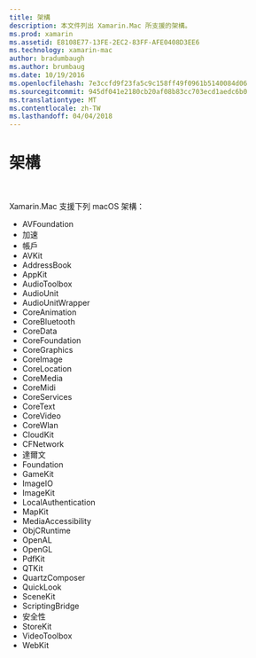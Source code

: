 ```yaml
---
title: 架構
description: 本文件列出 Xamarin.Mac 所支援的架構。
ms.prod: xamarin
ms.assetid: E8108E77-13FE-2EC2-83FF-AFE0408D3EE6
ms.technology: xamarin-mac
author: bradumbaugh
ms.author: brumbaug
ms.date: 10/19/2016
ms.openlocfilehash: 7e3ccfd9f23fa5c9c158ff49f0961b5140084d06
ms.sourcegitcommit: 945df041e2180cb20af08b83cc703ecd1aedc6b0
ms.translationtype: MT
ms.contentlocale: zh-TW
ms.lasthandoff: 04/04/2018
---
```

# <a name="frameworks"></a>架構

&nbsp;

Xamarin.Mac 支援下列 macOS 架構：

-  AVFoundation 
-  加速
-  帳戶
-  AVKit
-  AddressBook 
-  AppKit 
-  AudioToolbox 
-  AudioUnit 
-  AudioUnitWrapper 
-  CoreAnimation 
-  CoreBluetooth 
-  CoreData 
-  CoreFoundation 
-  CoreGraphics 
-  CoreImage 
-  CoreLocation 
-  CoreMedia 
-  CoreMidi 
-  CoreServices 
-  CoreText 
-  CoreVideo 
-  CoreWlan 
-  CloudKit
-  CFNetwork
-  達爾文 
-  Foundation 
-  GameKit 
-  ImageIO 
-  ImageKit 
-  LocalAuthentication
-  MapKit
-  MediaAccessibility
-  ObjCRuntime 
-  OpenAL 
-  OpenGL 
-  PdfKit 
-  QTKit 
-  QuartzComposer 
-  QuickLook 
-  SceneKit 
-  ScriptingBridge 
-  安全性 
-  StoreKit 
-  VideoToolbox
-  WebKit

